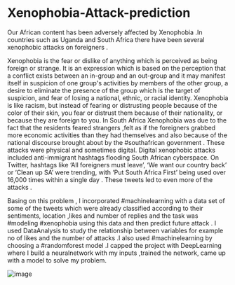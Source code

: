 # Xenophobia-Attack-prediction
Our African content has been adversely affected by Xenophobia .In countries such as Uganda and South Africa there have been several xenophobic attacks on foreigners .

Xenophobia  is the fear or dislike of anything which is perceived as being foreign or strange. It is an expression which is based on the perception that a conflict exists between an in-group and an out-group and it may manifest itself in suspicion of one group's activities by members of the other group, a desire to eliminate the presence of the group which is the target of suspicion, and fear of losing a national, ethnic, or racial identity. Xenophobia is like racism, but instead of fearing or distrusting people because of the color of their skin, you fear or distrust them because of their nationality, or because they are foreign to you.
In South Africa Xenophobia was  due to the fact that the residents feared strangers ,felt as if the foreigners grabbed more economic activities than they had themselves and also because of the national discourse brought about by the #southafrican government . These attacks were physical and sometimes digital. Digital xenophobic attacks included  anti-immigrant hashtags flooding South African cyberspace. On Twitter, hashtags like ‘All foreigners must leave’, ‘We want our country back’ or ‘Clean up SA’ were trending, with ‘Put South Africa First’ being used over 16,000 times within a single day . These tweets led to even more of the attacks .

Basing on this problem , I incorporated #machinelearning with a data set of some of the tweets which were already classified according to their sentiments,  location ,likes and number of replies and the task was #modeling #xenophobia  using this data and then predict future attack .
I used DataAnalysis to study the relationship between variables for example no of likes and the number of attacks .I also used #machinelearning by choosing a #randomforest model .I capped the project with DeepLearning where I build a neuralnetwork with my inputs ,trained the network, came up with a model to solve my problem. 

![image](https://github.com/muyale/Xenophobia-Attack-prediction/assets/111242297/164eca2a-41c5-4a08-9b3a-4267cd23cdd7)









